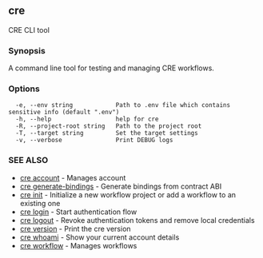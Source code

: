 ## cre

CRE CLI tool

### Synopsis

A command line tool for testing and managing CRE workflows.

### Options

```
  -e, --env string            Path to .env file which contains sensitive info (default ".env")
  -h, --help                  help for cre
  -R, --project-root string   Path to the project root
  -T, --target string         Set the target settings
  -v, --verbose               Print DEBUG logs
```

### SEE ALSO

* [cre account](cre_account.md)	 - Manages account
* [cre generate-bindings](cre_generate-bindings.md)	 - Generate bindings from contract ABI
* [cre init](cre_init.md)	 - Initialize a new workflow project or add a workflow to an existing one
* [cre login](cre_login.md)	 - Start authentication flow
* [cre logout](cre_logout.md)	 - Revoke authentication tokens and remove local credentials
* [cre version](cre_version.md)	 - Print the cre version
* [cre whoami](cre_whoami.md)	 - Show your current account details
* [cre workflow](cre_workflow.md)	 - Manages workflows

